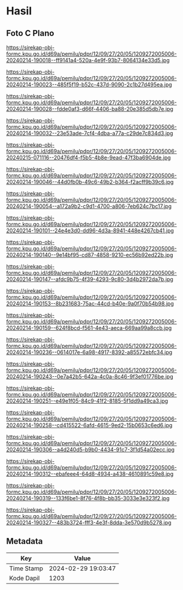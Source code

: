 # Hasil

## Foto C Plano

https://sirekap-obj-formc.kpu.go.id/d69a/pemilu/pdpr/12/09/27/20/05/1209272005006-20240214-190018--ff9141a4-520a-4e9f-93b7-8064134e33d5.jpg

https://sirekap-obj-formc.kpu.go.id/d69a/pemilu/pdpr/12/09/27/20/05/1209272005006-20240214-190023--485f5f19-b52c-437d-9090-2c1b27d495ea.jpg

https://sirekap-obj-formc.kpu.go.id/d69a/pemilu/pdpr/12/09/27/20/05/1209272005006-20240214-190028--fdde0af3-d66f-4406-ba88-20e385d5db7e.jpg

https://sirekap-obj-formc.kpu.go.id/d69a/pemilu/pdpr/12/09/27/20/05/1209272005006-20240214-190032--23e53ade-7cf4-4dba-a77a-c29de7c834d3.jpg

https://sirekap-obj-formc.kpu.go.id/d69a/pemilu/pdpr/12/09/27/20/05/1209272005006-20240215-071116--20476df4-f5b5-4b8e-9ead-47f3ba6904de.jpg

https://sirekap-obj-formc.kpu.go.id/d69a/pemilu/pdpr/12/09/27/20/05/1209272005006-20240214-190046--44d0fb0b-49c6-49b2-b364-f2acff9b39c6.jpg

https://sirekap-obj-formc.kpu.go.id/d69a/pemilu/pdpr/12/09/27/20/05/1209272005006-20240214-190054--a172a9b2-c9d1-4700-a806-7eb624c7bc17.jpg

https://sirekap-obj-formc.kpu.go.id/d69a/pemilu/pdpr/12/09/27/20/05/1209272005006-20240214-190101--24e4e3d0-dd96-4d3a-8941-448e4267cb41.jpg

https://sirekap-obj-formc.kpu.go.id/d69a/pemilu/pdpr/12/09/27/20/05/1209272005006-20240214-190140--9e14bf95-cd87-4858-9210-ec56b92ed22b.jpg

https://sirekap-obj-formc.kpu.go.id/d69a/pemilu/pdpr/12/09/27/20/05/1209272005006-20240214-190147--afdc9b75-4f39-4293-9c80-3d4b2972da7b.jpg

https://sirekap-obj-formc.kpu.go.id/d69a/pemilu/pdpr/12/09/27/20/05/1209272005006-20240214-190153--8b231683-75ac-44cd-b40e-9a0f70b54b98.jpg

https://sirekap-obj-formc.kpu.go.id/d69a/pemilu/pdpr/12/09/27/20/05/1209272005006-20240214-190159--624f8bcd-f561-4e43-aeca-669aa99a8ccb.jpg

https://sirekap-obj-formc.kpu.go.id/d69a/pemilu/pdpr/12/09/27/20/05/1209272005006-20240214-190236--0614017e-6a98-4917-8392-a85572ebfc34.jpg

https://sirekap-obj-formc.kpu.go.id/d69a/pemilu/pdpr/12/09/27/20/05/1209272005006-20240214-190243--0e7a42b5-642a-4c0a-8c46-9f3ef01776be.jpg

https://sirekap-obj-formc.kpu.go.id/d69a/pemilu/pdpr/12/09/27/20/05/1209272005006-20240214-190251--e49e1f05-84c9-41f2-8185-5f1dd9a49ca3.jpg

https://sirekap-obj-formc.kpu.go.id/d69a/pemilu/pdpr/12/09/27/20/05/1209272005006-20240214-190258--cd415522-6afd-4615-9ed2-15b0653c6ed6.jpg

https://sirekap-obj-formc.kpu.go.id/d69a/pemilu/pdpr/12/09/27/20/05/1209272005006-20240214-190306--a4d240d5-b9b0-4434-91c7-3f1d54a02ecc.jpg

https://sirekap-obj-formc.kpu.go.id/d69a/pemilu/pdpr/12/09/27/20/05/1209272005006-20240214-190312--ebafeee4-64d8-4934-a438-4610891c59e8.jpg

https://sirekap-obj-formc.kpu.go.id/d69a/pemilu/pdpr/12/09/27/20/05/1209272005006-20240214-190319--133f6be1-8f76-4f8b-bb35-3033e3e323f2.jpg

https://sirekap-obj-formc.kpu.go.id/d69a/pemilu/pdpr/12/09/27/20/05/1209272005006-20240214-190327--483b3724-fff3-4e3f-8dda-3e570d9b5278.jpg


## Metadata

| Key        | Value               |
| ---------- | ------------------- |
| Time Stamp | 2024-02-29 19:03:47 |
| Kode Dapil | 1203                |



